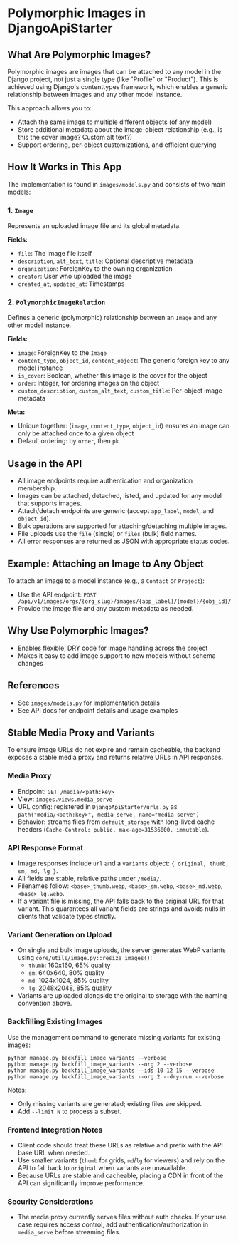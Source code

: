 # Polymorphic Images in DjangoApiStarter

## What Are Polymorphic Images?

Polymorphic images are images that can be attached to any model in the Django project, not just a single type (like "Profile" or "Product"). This is achieved using Django's contenttypes framework, which enables a generic relationship between images and any other model instance.

This approach allows you to:

- Attach the same image to multiple different objects (of any model)
- Store additional metadata about the image-object relationship (e.g., is this the cover image? Custom alt text?)
- Support ordering, per-object customizations, and efficient querying

## How It Works in This App

The implementation is found in `images/models.py` and consists of two main models:

### 1. `Image`

Represents an uploaded image file and its global metadata.

**Fields:**

- `file`: The image file itself
- `description`, `alt_text`, `title`: Optional descriptive metadata
- `organization`: ForeignKey to the owning organization
- `creator`: User who uploaded the image
- `created_at`, `updated_at`: Timestamps

### 2. `PolymorphicImageRelation`

Defines a generic (polymorphic) relationship between an `Image` and any other model instance.

**Fields:**

- `image`: ForeignKey to the `Image`
- `content_type`, `object_id`, `content_object`: The generic foreign key to any model instance
- `is_cover`: Boolean, whether this image is the cover for the object
- `order`: Integer, for ordering images on the object
- `custom_description`, `custom_alt_text`, `custom_title`: Per-object image metadata

**Meta:**

- Unique together: (`image`, `content_type`, `object_id`) ensures an image can only be attached once to a given object
- Default ordering: by `order`, then `pk`

## Usage in the API

- All image endpoints require authentication and organization membership.
- Images can be attached, detached, listed, and updated for any model that supports images.
- Attach/detach endpoints are generic (accept `app_label`, `model`, and `object_id`).
- Bulk operations are supported for attaching/detaching multiple images.
- File uploads use the `file` (single) or `files` (bulk) field names.
- All error responses are returned as JSON with appropriate status codes.

## Example: Attaching an Image to Any Object

To attach an image to a model instance (e.g., a `Contact` or `Project`):

- Use the API endpoint: `POST /api/v1/images/orgs/{org_slug}/images/{app_label}/{model}/{obj_id}/`
- Provide the image file and any custom metadata as needed.

## Why Use Polymorphic Images?

- Enables flexible, DRY code for image handling across the project
- Makes it easy to add image support to new models without schema changes

## References

- See `images/models.py` for implementation details
- See API docs for endpoint details and usage examples

## Stable Media Proxy and Variants

To ensure image URLs do not expire and remain cacheable, the backend exposes a stable media proxy and returns relative URLs in API responses.

### Media Proxy

- Endpoint: `GET /media/<path:key>`
- View: `images.views.media_serve`
- URL config: registered in `DjangoApiStarter/urls.py` as `path("media/<path:key>", media_serve, name="media-serve")`
- Behavior: streams files from `default_storage` with long-lived cache headers (`Cache-Control: public, max-age=31536000, immutable`).

### API Response Format

- Image responses include `url` and a `variants` object: `{ original, thumb, sm, md, lg }`.
- All fields are stable, relative paths under `/media/`.
- Filenames follow: `<base>_thumb.webp`, `<base>_sm.webp`, `<base>_md.webp`, `<base>_lg.webp`.
- If a variant file is missing, the API falls back to the original URL for that variant. This guarantees all variant fields are strings and avoids nulls in clients that validate types strictly.

### Variant Generation on Upload

- On single and bulk image uploads, the server generates WebP variants using `core/utils/image.py::resize_images()`:
  - `thumb`: 160x160, 65% quality
  - `sm`: 640x640, 80% quality
  - `md`: 1024x1024, 85% quality
  - `lg`: 2048x2048, 85% quality
- Variants are uploaded alongside the original to storage with the naming convention above.

### Backfilling Existing Images

Use the management command to generate missing variants for existing images:

```
python manage.py backfill_image_variants --verbose
python manage.py backfill_image_variants --org 2 --verbose
python manage.py backfill_image_variants --ids 10 12 15 --verbose
python manage.py backfill_image_variants --org 2 --dry-run --verbose
```

Notes:
- Only missing variants are generated; existing files are skipped.
- Add `--limit N` to process a subset.

### Frontend Integration Notes

- Client code should treat these URLs as relative and prefix with the API base URL when needed.
- Use smaller variants (`thumb` for grids, `md`/`lg` for viewers) and rely on the API to fall back to `original` when variants are unavailable.
- Because URLs are stable and cacheable, placing a CDN in front of the API can significantly improve performance.

### Security Considerations

- The media proxy currently serves files without auth checks. If your use case requires access control, add authentication/authorization in `media_serve` before streaming files.
